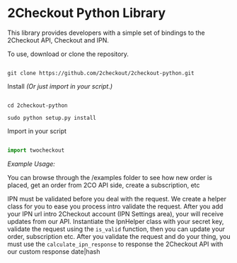 2Checkout Python Library
=====================

This library provides developers with a simple set of bindings to the 2Checkout API, Checkout and IPN.

To use, download or clone the repository.

```shell

git clone https://github.com/2checkout/2checkout-python.git

```

Install _(Or just import in your script.)_

```shell

cd 2checkout-python

sudo python setup.py install

```

Import in your script

```python

import twocheckout

```


*Example Usage:*

You can browse through the /examples folder to see how new order is placed, get an order from 2CO API side, create a
subscription, etc

IPN must be validated before you deal with the request. We create a helper class for you to ease you process intro
validate the request. After you add your IPN url intro 2Checkout account (IPN Settings area), your will receive updates
from our API. Instantiate the IpnHelper class with your secret key, validate the request using the `is_valid` function,
then you can update your order, subscription etc. After you validate the request and do your thing, you must use
the `calculate_ipn_response` to response the 2Checkout API with our custom response <EPAYMENT>date|hash</EPAYMENT>

